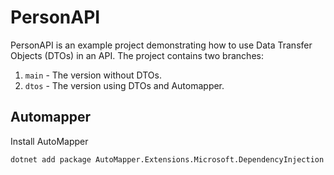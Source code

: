 # PersonAPI

PersonAPI is an example project demonstrating how to use Data Transfer Objects (DTOs) in an API. The project contains two branches:
1. `main` - The version without DTOs.
2. `dtos` - The version using DTOs and Automapper.


## Automapper

Install AutoMapper

```bash
dotnet add package AutoMapper.Extensions.Microsoft.DependencyInjection
```
